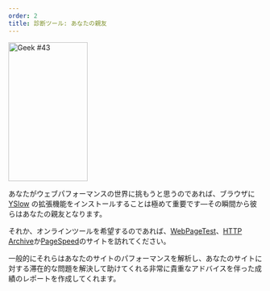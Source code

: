 ```yaml
---
order: 2
title: 診断ツール: あなたの親友
---
```


<div class="img-left">
  <img id="geek-43" class="icos-geek" src="https://browserdiet.com/assets/img/43.png" alt="Geek #43" width="157" height="275" />
</div>

あなたがウェブパフォーマンスの世界に挑もうと思うのであれば、ブラウザに[YSlow](http://yslow.org/) の拡張機能をインストールすることは極めて重要です&mdash;その瞬間から彼らはあなたの親友となります。


それか、オンラインツールを希望するのであれば、[WebPageTest](http://www.webpagetest.org/)、[HTTP Archive](http://httparchive.org/)か[PageSpeed](https://developers.google.com/speed/pagespeed/insights/)のサイトを訪れてください。

一般的にそれらはあなたのサイトのパフォーマンスを解析し、あなたのサイトに対する滞在的な問題を解決して助けてくれる非常に貴重なアドバイスを伴った成績のレポートを作成してくれます。
